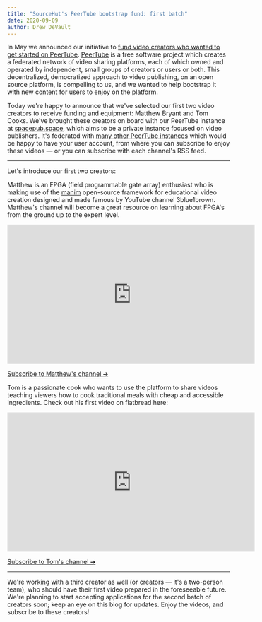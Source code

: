 ```yaml
---
title: "SourceHut's PeerTube bootstrap fund: first batch"
date: 2020-09-09
author: Drew DeVault
---
```


In May we announced our initiative to [fund video creators who wanted to get
started on PeerTube][original post]. [PeerTube][peertube] is a free software
project which creates a federated network of video sharing platforms, each of
which owned and operated by independent, small groups of creators or users or
both. This decentralized, democratized approach to video publishing, on an open
source platform, is compelling to us, and we wanted to help bootstrap it with
new content for users to enjoy on the platform.

[original post]: https://sourcehut.org/blog/2020-05-15-peertube-bootstrap-fund/
[peertube]: https://joinpeertube.org/en/

Today we're happy to announce that we've selected our first two video creators
to receive funding and equipment: Matthew Bryant and Tom Cooks. We've brought
these creators on board with our PeerTube instance at
[spacepub.space](https://spacepub.space), which aims to be a private instance
focused on video publishers. It's federated with [many other PeerTube
instances](https://joinpeertube.org/en/instances) which would be happy to have
your user account, from where you can subscribe to enjoy these videos &mdash; or
you can subscribe with each channel's RSS feed.

---

Let's introduce our first two creators:

Matthew is an FPGA (field programmable gate array) enthusiast who is making use
of the [manim](https://github.com/3b1b/manim) open-source framework for
educational video creation designed and made famous by YouTube channel
3blue1brown. Matthew's channel will become a great resource on learning about
FPGA's from the ground up to the expert level.

<iframe
  width="560"
  height="315"
  sandbox="allow-same-origin allow-scripts allow-popups"
  src="https://spacepub.space/videos/embed/d3a1b58f-6560-47b6-b183-53dd572a6fde"
  frameborder="0"
  allowfullscreen></iframe>

[Subscribe to Matthew's channel ➔](https://spacepub.space/video-channels/mbryant_channel/videos)

Tom is a passionate cook who wants to use the platform to share videos teaching
viewers how to cook traditional meals with cheap and accessible ingredients.
Check out his first video on flatbread here:

<iframe
  width="560"
  height="315"
  sandbox="allow-same-origin allow-scripts allow-popups"
  src="https://spacepub.space/videos/embed/0656038d-7255-411b-beff-2d652e71d804"
  frameborder="0"
  allowfullscreen></iframe>

[Subscribe to Tom's channel ➔](https://spacepub.space/video-channels/tom_cooks/videos)

---

We're working with a third creator as well (or creators &mdash; it's a
two-person team), who should have their first video prepared in the foreseeable
future. We're planning to start accepting applications for the second batch of
creators soon; keep an eye on this blog for updates. Enjoy the videos, and
subscribe to these creators!

